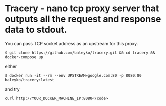 # Tracery - nano tcp proxy server that outputs all the request and response data to stdout.

You can pass TCP socket address as an upstream for this proxy.

```shell
$ git clone https://github.com/baleyko/tracery.git && cd tracery && docker-compose up
```

either

```shell
$ docker run -it --rm --env UPSTREAM=google.com:80 -p 8080:80 baleyko/tracery:latest
```

and try

```shell
curl http://YOUR_DOCKER_MACHINE_IP:8080</code>
```
